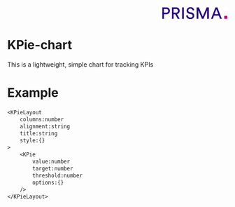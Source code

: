 <div align="right"><a target="myNextJob" href="https://www.prisma-capacity.eu/careers#job-offers">
    <img class="inline" src="prisma.png">
</a></div>

# KPie-chart
This is a lightweight, simple chart for tracking KPIs

# Example
```
<KPieLayout
    columns:number
    alignment:string
    title:string
    style:{}
>
    <KPie
        value:number
        target:number
        threshold:number
        options:{}
    />
</KPieLayout>
